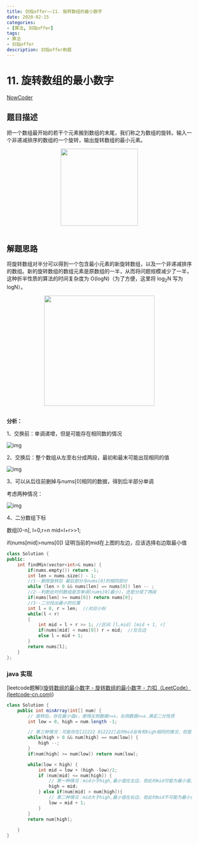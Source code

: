 ```yaml
---
title: 剑指offer——11. 旋转数组的最小数字
date: 2020-02-15   
categories:
- [算法, 剑指offer]
tags:
- 算法
- 剑指offer
description: 剑指offer刷题
---
```


# 11. 旋转数组的最小数字

[NowCoder](https://www.nowcoder.com/practice/9f3231a991af4f55b95579b44b7a01ba?tpId=13&tqId=11159&tPage=1&rp=1&ru=/ta/coding-interviews&qru=/ta/coding-interviews/question-ranking&from=cyc_github)

## 题目描述

把一个数组最开始的若干个元素搬到数组的末尾，我们称之为数组的旋转。输入一个非递减排序的数组的一个旋转，输出旋转数组的最小元素。

<div align="center"> <img src="https://cs-notes-1256109796.cos.ap-guangzhou.myqcloud.com/0038204c-4b8a-42a5-921d-080f6674f989.png" width="210px"> </div><br>

## 解题思路

将旋转数组对半分可以得到一个包含最小元素的新旋转数组，以及一个非递减排序的数组。新的旋转数组的数组元素是原数组的一半，从而将问题规模减少了一半，这种折半性质的算法的时间复杂度为 O(logN)（为了方便，这里将 log<sub>2</sub>N 写为 logN）。

<div align="center"> <img src="https://cs-notes-1256109796.cos.ap-guangzhou.myqcloud.com/424f34ab-a9fd-49a6-9969-d76b42251365.png" width="300px"> </div><br>

**分析：**

1、交换前：单调递增，但是可能存在相同数的情况

![img](C:\Users\lenovo\AppData\Local\YNote\data\m18428365094_1@163.com\8b40652667604dc7b2b107a1db2368a8\clipboard.png)

2、交换后：整个数组从左至右分成两段，最初和最末可能出现相同的值

![img](C:\Users\lenovo\AppData\Local\YNote\data\m18428365094_1@163.com\c643ef7e854a47388202de025382667f\clipboard.png)

3、可以从后往前删掉与nums[0]相同的数据，得到后半部分单调

考虑两种情况：

![img](C:\Users\lenovo\AppData\Local\YNote\data\m18428365094_1@163.com\ec2ebcd559c24717b44c0d2f31c25067\clipboard.png)

4、二分数组下标 

数组[0-n], l=0,r=n  mid=l+r>>1;

if(nums[mid]>nums[0])  证明当前的mid在上图的左边，应该选择右边取最小值

```c++
class Solution {
public:
    int findMin(vector<int>& nums) {
        if(nums.empty()) return -1;
        int len = nums.size() - 1;
        //1--删除旋转后 最后部分与nums[0]的相同部分
        while (len > 0 && nums[len] == nums[0]) len -- ;
        //2--判断此时的数组是否单调(nums[0]最小)，还是分成了两段
        if(nums[len] >= nums[0]) return nums[0];
        //3--二分找出最小的位置
        int l = 0, r = len;  //对应小标
        while(l < r)
        {
            int mid = l + r >> 1; //区间 [l,mid] [mid + 1, r]
            if(nums[mid] < nums[0]) r = mid;  //在左边
            else l = mid + 1;
        }
        return nums[l];
    }
};
```





### java 实现



[leetcode题解]([旋转数组的最小数字 - 旋转数组的最小数字 - 力扣（LeetCode） (leetcode-cn.com)](https://leetcode-cn.com/problems/xuan-zhuan-shu-zu-de-zui-xiao-shu-zi-lcof/solution/xuan-zhuan-shu-zu-de-zui-xiao-shu-zi-by-leetcode-s/))



```java
class Solution {
    public int minArray(int[] num) {
        // 旋转后，存在最小值x，使得左侧数据>=x，右侧数据<=x.满足二分性质
        int low = 0, high = num.length -1;

        // 第三种情况：可能存在[22222 012222]此时mid会有和high相同的情况，但是无法判断是在左右区间，所以可以提前处理相同的数据
        while(high > 0 && num[high] == num[low]) {
            high --;
        }
        if(num[high] >= num[low]) return num[low];

        while(low < high) {
            int mid = low + (high -low)/2;
            if (num[mid] <= num[high]) {
                // 第一种情况：mid小于high,最小值在左边，但此时mid可能为最小值，取high=mid;
                high = mid; 
            } else if(num[mid] > num[high]){
                // 第二种情况：mid大于high,最小值在右边，但此时mid不可能为最小值，取low=mid+1;
                low = mid + 1; 
            }
        } 
        return num[high];
        
    }
}
```

